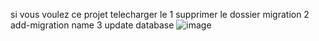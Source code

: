 si vous voulez ce projet telecharger le 
1 supprimer le dossier migration
2 add-migration name
3 update database 
![image](https://github.com/xyoub/Megafilm/assets/87517775/6c1a0784-84a0-4efb-96cc-2043af20ed34)
